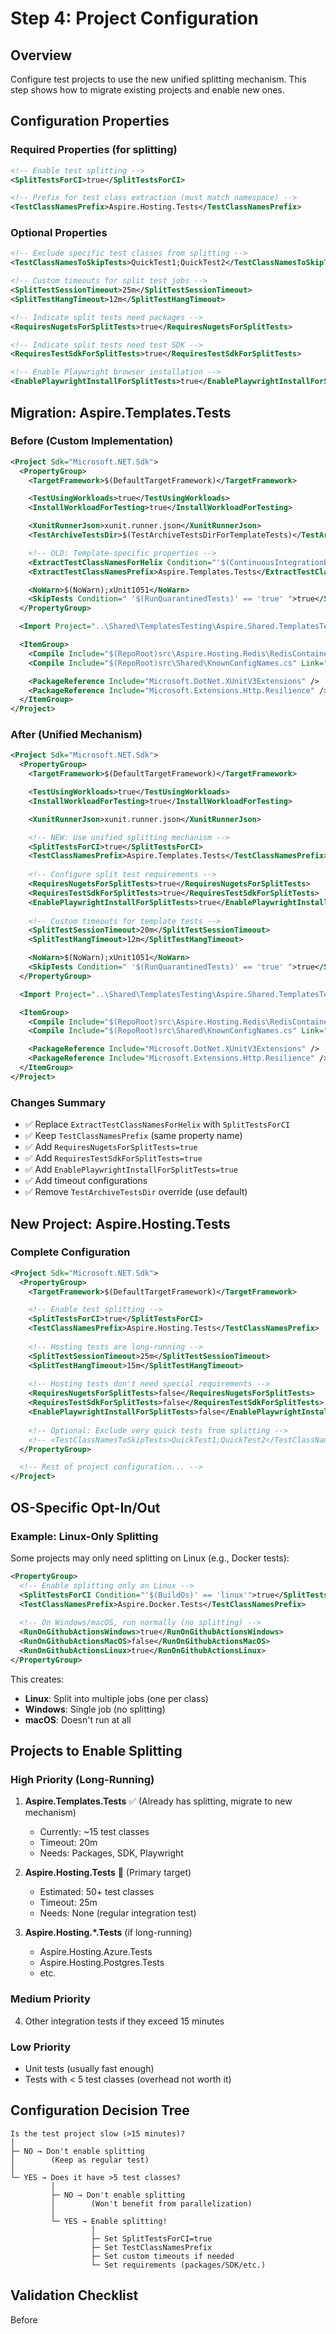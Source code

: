 # Step 4: Project Configuration

## Overview

Configure test projects to use the new unified splitting mechanism. This step shows how to migrate existing projects and enable new ones.

## Configuration Properties

### Required Properties (for splitting)

```xml
<!-- Enable test splitting -->
<SplitTestsForCI>true</SplitTestsForCI>

<!-- Prefix for test class extraction (must match namespace) -->
<TestClassNamesPrefix>Aspire.Hosting.Tests</TestClassNamesPrefix>
```

### Optional Properties

```xml
<!-- Exclude specific test classes from splitting -->
<TestClassNamesToSkipTests>QuickTest1;QuickTest2</TestClassNamesToSkipTests>

<!-- Custom timeouts for split test jobs -->
<SplitTestSessionTimeout>25m</SplitTestSessionTimeout>
<SplitTestHangTimeout>12m</SplitTestHangTimeout>

<!-- Indicate split tests need packages -->
<RequiresNugetsForSplitTests>true</RequiresNugetsForSplitTests>

<!-- Indicate split tests need test SDK -->
<RequiresTestSdkForSplitTests>true</RequiresTestSdkForSplitTests>

<!-- Enable Playwright browser installation -->
<EnablePlaywrightInstallForSplitTests>true</EnablePlaywrightInstallForSplitTests>
```

## Migration: Aspire.Templates.Tests

### Before (Custom Implementation)

```xml
<Project Sdk="Microsoft.NET.Sdk">
  <PropertyGroup>
    <TargetFramework>$(DefaultTargetFramework)</TargetFramework>

    <TestUsingWorkloads>true</TestUsingWorkloads>
    <InstallWorkloadForTesting>true</InstallWorkloadForTesting>

    <XunitRunnerJson>xunit.runner.json</XunitRunnerJson>
    <TestArchiveTestsDir>$(TestArchiveTestsDirForTemplateTests)</TestArchiveTestsDir>

    <!-- OLD: Template-specific properties -->
    <ExtractTestClassNamesForHelix Condition="'$(ContinuousIntegrationBuild)' == 'true' or '$(PrepareForHelix)' == 'true'">true</ExtractTestClassNamesForHelix>
    <ExtractTestClassNamesPrefix>Aspire.Templates.Tests</ExtractTestClassNamesPrefix>

    <NoWarn>$(NoWarn);xUnit1051</NoWarn>
    <SkipTests Condition=" '$(RunQuarantinedTests)' == 'true' ">true</SkipTests>
  </PropertyGroup>

  <Import Project="..\Shared\TemplatesTesting\Aspire.Shared.TemplatesTesting.targets" />

  <ItemGroup>
    <Compile Include="$(RepoRoot)src\Aspire.Hosting.Redis\RedisContainerImageTags.cs" />
    <Compile Include="$(RepoRoot)src\Shared\KnownConfigNames.cs" Link="KnownConfigNames.cs" />

    <PackageReference Include="Microsoft.DotNet.XUnitV3Extensions" />
    <PackageReference Include="Microsoft.Extensions.Http.Resilience" />
  </ItemGroup>
</Project>
```

### After (Unified Mechanism)

```xml
<Project Sdk="Microsoft.NET.Sdk">
  <PropertyGroup>
    <TargetFramework>$(DefaultTargetFramework)</TargetFramework>

    <TestUsingWorkloads>true</TestUsingWorkloads>
    <InstallWorkloadForTesting>true</InstallWorkloadForTesting>

    <XunitRunnerJson>xunit.runner.json</XunitRunnerJson>

    <!-- NEW: Use unified splitting mechanism -->
    <SplitTestsForCI>true</SplitTestsForCI>
    <TestClassNamesPrefix>Aspire.Templates.Tests</TestClassNamesPrefix>
    
    <!-- Configure split test requirements -->
    <RequiresNugetsForSplitTests>true</RequiresNugetsForSplitTests>
    <RequiresTestSdkForSplitTests>true</RequiresTestSdkForSplitTests>
    <EnablePlaywrightInstallForSplitTests>true</EnablePlaywrightInstallForSplitTests>
    
    <!-- Custom timeouts for template tests -->
    <SplitTestSessionTimeout>20m</SplitTestSessionTimeout>
    <SplitTestHangTimeout>12m</SplitTestHangTimeout>

    <NoWarn>$(NoWarn);xUnit1051</NoWarn>
    <SkipTests Condition=" '$(RunQuarantinedTests)' == 'true' ">true</SkipTests>
  </PropertyGroup>

  <Import Project="..\Shared\TemplatesTesting\Aspire.Shared.TemplatesTesting.targets" />

  <ItemGroup>
    <Compile Include="$(RepoRoot)src\Aspire.Hosting.Redis\RedisContainerImageTags.cs" />
    <Compile Include="$(RepoRoot)src\Shared\KnownConfigNames.cs" Link="KnownConfigNames.cs" />

    <PackageReference Include="Microsoft.DotNet.XUnitV3Extensions" />
    <PackageReference Include="Microsoft.Extensions.Http.Resilience" />
  </ItemGroup>
</Project>
```

### Changes Summary

- ✅ Replace `ExtractTestClassNamesForHelix` with `SplitTestsForCI`
- ✅ Keep `TestClassNamesPrefix` (same property name)
- ✅ Add `RequiresNugetsForSplitTests=true`
- ✅ Add `RequiresTestSdkForSplitTests=true`
- ✅ Add `EnablePlaywrightInstallForSplitTests=true`
- ✅ Add timeout configurations
- ✅ Remove `TestArchiveTestsDir` override (use default)

## New Project: Aspire.Hosting.Tests

### Complete Configuration

```xml
<Project Sdk="Microsoft.NET.Sdk">
  <PropertyGroup>
    <TargetFramework>$(DefaultTargetFramework)</TargetFramework>

    <!-- Enable test splitting -->
    <SplitTestsForCI>true</SplitTestsForCI>
    <TestClassNamesPrefix>Aspire.Hosting.Tests</TestClassNamesPrefix>
    
    <!-- Hosting tests are long-running -->
    <SplitTestSessionTimeout>25m</SplitTestSessionTimeout>
    <SplitTestHangTimeout>15m</SplitTestHangTimeout>
    
    <!-- Hosting tests don't need special requirements -->
    <RequiresNugetsForSplitTests>false</RequiresNugetsForSplitTests>
    <RequiresTestSdkForSplitTests>false</RequiresTestSdkForSplitTests>
    <EnablePlaywrightInstallForSplitTests>false</EnablePlaywrightInstallForSplitTests>
    
    <!-- Optional: Exclude very quick tests from splitting -->
    <!-- <TestClassNamesToSkipTests>QuickTest1;QuickTest2</TestClassNamesToSkipTests> -->
  </PropertyGroup>

  <!-- Rest of project configuration... -->
</Project>
```

## OS-Specific Opt-In/Out

### Example: Linux-Only Splitting

Some projects may only need splitting on Linux (e.g., Docker tests):

```xml
<PropertyGroup>
  <!-- Enable splitting only on Linux -->
  <SplitTestsForCI Condition="'$(BuildOs)' == 'linux'">true</SplitTestsForCI>
  <TestClassNamesPrefix>Aspire.Docker.Tests</TestClassNamesPrefix>
  
  <!-- On Windows/macOS, run normally (no splitting) -->
  <RunOnGithubActionsWindows>true</RunOnGithubActionsWindows>
  <RunOnGithubActionsMacOS>false</RunOnGithubActionsMacOS>
  <RunOnGithubActionsLinux>true</RunOnGithubActionsLinux>
</PropertyGroup>
```

This creates:
- **Linux**: Split into multiple jobs (one per class)
- **Windows**: Single job (no splitting)
- **macOS**: Doesn't run at all

## Projects to Enable Splitting

### High Priority (Long-Running)

1. **Aspire.Templates.Tests** ✅ (Already has splitting, migrate to new mechanism)
   - Currently: ~15 test classes
   - Timeout: 20m
   - Needs: Packages, SDK, Playwright

2. **Aspire.Hosting.Tests** 🎯 (Primary target)
   - Estimated: 50+ test classes
   - Timeout: 25m  
   - Needs: None (regular integration test)

3. **Aspire.Hosting.*.Tests** (if long-running)
   - Aspire.Hosting.Azure.Tests
   - Aspire.Hosting.Postgres.Tests
   - etc.

### Medium Priority

4. Other integration tests if they exceed 15 minutes

### Low Priority

- Unit tests (usually fast enough)
- Tests with < 5 test classes (overhead not worth it)

## Configuration Decision Tree

```
Is the test project slow (>15 minutes)?
│
├─ NO → Don't enable splitting
│        (Keep as regular test)
│
└─ YES → Does it have >5 test classes?
         │
         ├─ NO → Don't enable splitting
         │        (Won't benefit from parallelization)
         │
         └─ YES → Enable splitting!
                  │
                  ├─ Set SplitTestsForCI=true
                  ├─ Set TestClassNamesPrefix
                  ├─ Set custom timeouts if needed
                  └─ Set requirements (packages/SDK/etc.)
```

## Validation Checklist

Before